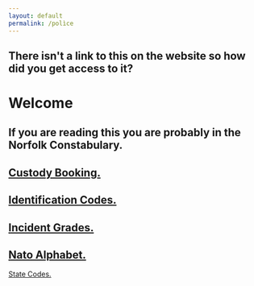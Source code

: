 ```yaml
---
layout: default
permalink: /polìce
---
```


There isn't a link to this on the website so how did you get access to it?
---

# Welcome
 
If you are reading this you are probably in the Norfolk Constabulary.
---
[Custody Booking.](police/custody-booking.html)
---
[Identification Codes.](police/identification-codes.html)
---
[Incident Grades.](police/incident-grades.html)
---
[Nato Alphabet.](police/nato-alphabet.html)
---
[State Codes.](/police/state-codes.html)
